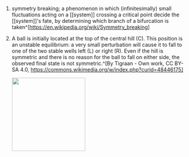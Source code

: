 1. symmetry breaking; a phenomenon in which (infinitesimally) small fluctuations acting on a [[system]] crossing a critical point decide the [[system]]'s fate, by determining which branch of a bifurcation is taken^[https://en.wikipedia.org/wiki/Symmetry_breaking]
2. A ball is initially located at the top of the central hill (C). This position is an unstable equilibrium: a very small perturbation will cause it to fall to one of the two stable wells left (L) or right (R). Even if the hill is symmetric and there is no reason for the ball to fall on either side, the observed final state is not symmetric.^[By Tigraan - Own work, CC BY-SA 4.0, https://commons.wikimedia.org/w/index.php?curid=48446175]

	<img src="https://upload.wikimedia.org/wikipedia/commons/3/3b/Spontaneous_symmetry_breaking_from_an_instable_equilibrium.svg" width="200" />